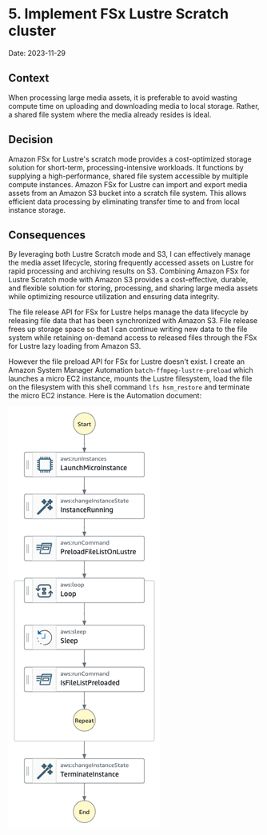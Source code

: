 # 5. Implement FSx Lustre Scratch cluster

Date: 2023-11-29

## Context

When processing large media assets, it is preferable to avoid wasting compute time on uploading and downloading media to local storage. Rather, a shared file system where the media already resides is ideal.

## Decision

Amazon FSx for Lustre's scratch mode provides a cost-optimized storage solution for short-term, processing-intensive workloads. It functions by supplying a high-performance, shared file system accessible by multiple compute instances. Amazon FSx for Lustre can import and export media assets from an Amazon S3 bucket into a scratch file system. This allows efficient data processing by eliminating transfer time to and from local instance storage.

## Consequences

By leveraging both Lustre Scratch mode and S3, I can effectively manage the media asset lifecycle, storing frequently accessed assets on Lustre for rapid processing and archiving results on S3.
Combining Amazon FSx for Lustre Scratch mode with Amazon S3 provides a cost-effective, durable, and flexible solution for storing, processing, and sharing large media assets while optimizing resource utilization and ensuring data integrity.

The file release API for FSx for Lustre helps manage the data lifecycle by releasing file data that has been synchronized with Amazon S3. File release frees up storage space so that I can continue writing new data to the file system while retaining on-demand access to released files through the FSx for Lustre lazy loading from Amazon S3.

However the file preload API for FSx for Lustre doesn't exist. I create an Amazon System Manager Automation `batch-ffmpeg-lustre-preload` which launches a micro EC2 instance, mounts the Lustre filesystem, load the file on the filesystem with this shell command `lfs hsm_restore` and terminate the micro EC2 instance. Here is the Automation document:

![Automation document](batch-ffmpeg-lustre-preload.png)
